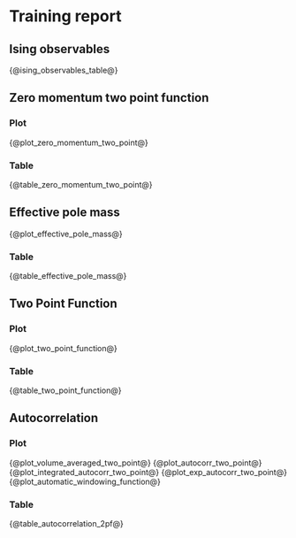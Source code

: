 # Training report
## Ising observables
{@ising_observables_table@}
## Zero momentum two point function
### Plot
{@plot_zero_momentum_two_point@}
### Table
{@table_zero_momentum_two_point@}
## Effective pole mass
{@plot_effective_pole_mass@}
### Table
{@table_effective_pole_mass@}
## Two Point Function
### Plot
{@plot_two_point_function@}
### Table
{@table_two_point_function@}
## Autocorrelation
### Plot
{@plot_volume_averaged_two_point@}
{@plot_autocorr_two_point@}
{@plot_integrated_autocorr_two_point@}
{@plot_exp_autocorr_two_point@}
{@plot_automatic_windowing_function@}
### Table
{@table_autocorrelation_2pf@}

